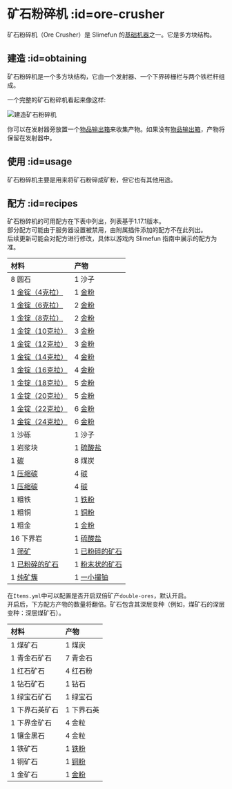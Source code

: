 # 矿石粉碎机 :id=ore-crusher

矿石粉碎机（Ore Crusher）是 Slimefun 的[基础机器](/Basic-Machines)之一。它是多方块结构。

## 建造 :id=obtaining

矿石粉碎机是一个多方块结构，它由一个发射器、一个下界砖栅栏与两个铁栏杆组成。

一个完整的矿石粉碎机看起来像这样:

![建造矿石粉碎机](https://cdn.jsdelivr.net/gh/Slimefun/Wiki@master/images/multiblock-ore-crusher.png ':size=50%')

你可以在发射器旁放置一个[物品输出箱](/Output-Chest)来收集产物。如果没有[物品输出箱](/Output-Chest)，产物将保留在发射器中。

## 使用 :id=usage

矿石粉碎机主要是用来将矿石粉碎成矿粉，但它也有其他用途。

## 配方 :id=recipes

矿石粉碎机的可用配方在下表中列出，列表基于1.17.1版本。  
部分配方可能由于服务器设置被禁用，由附属插件添加的配方不在此列出。  
后续更新可能会对配方进行修改，具体以游戏内 Slimefun 指南中展示的配方为准。

| 材料 | 产物 |
| :-- | :-- |
| 8 圆石 | 1 沙子 |
| 1 [金锭（4克拉）](/Gold-Ingot) | 1 [金粉](/Gold-Dust) |
| 1 [金锭（6克拉）](/Gold-Ingot) | 2 [金粉](/Gold-Dust) |
| 1 [金锭（8克拉）](/Gold-Ingot) | 2 [金粉](/Gold-Dust) |
| 1 [金锭（10克拉）](/Gold-Ingot) | 3 [金粉](/Gold-Dust) |
| 1 [金锭（12克拉）](/Gold-Ingot) | 3 [金粉](/Gold-Dust) |
| 1 [金锭（14克拉）](/Gold-Ingot) | 4 [金粉](/Gold-Dust) |
| 1 [金锭（16克拉）](/Gold-Ingot) | 4 [金粉](/Gold-Dust) |
| 1 [金锭（18克拉）](/Gold-Ingot) | 5 [金粉](/Gold-Dust) |
| 1 [金锭（20克拉）](/Gold-Ingot) | 5 [金粉](/Gold-Dust) |
| 1 [金锭（22克拉）](/Gold-Ingot) | 6 [金粉](/Gold-Dust) |
| 1 [金锭（24克拉）](/Gold-Ingot) | 6 [金粉](/Gold-Dust) |
| 1 沙砾 | 1 沙子 |
| 1 岩浆块 | 1 [硫酸盐](/Sulfate) |
| 1 [碳](/Carbon) | 8 煤炭 |
| 1 [压缩碳](/Carbon) | 4 [碳](/Carbon) |
| 1 [压缩碳](/Carbon) | 4 [碳](/Carbon) |
| 1 粗铁 | 1 [铁粉](/Iron-Dust) |
| 1 粗铜 | 1 [铜粉](/Copper-Dust) |
| 1 粗金 | 1 [金粉](/Gold-Dust) |
| 16 下界岩 | 1 [硫酸盐](/Sulfate) |
| 1 [筛矿](/Sifted-Ore) | 1 [已粉碎的矿石](/Small-Chunk-of-Uranium) |
| 1 [已粉碎的矿石](/Small-Chunk-of-Uranium) | 1 [粉末状的矿石](/Small-Chunk-of-Uranium) |
| 1 [纯矿簇](/Small-Chunk-of-Uranium) | 1 [一小撮铀](/Small-Chunk-of-Uranium) |

在`Items.yml`中可以配置是否开启双倍矿产`double-ores`，默认开启。  
开启后，下方配方产物的数量将翻倍。矿石包含其深层变种（例如，煤矿石的深层变种：深层煤矿石）。

| 材料 | 产物 |
| :-- | :-- |
| 1 煤矿石 | 1 煤炭 |
| 1 青金石矿石 | 7 青金石 |
| 1 红石矿石 | 4 红石粉 |
| 1 钻石矿石 | 1 钻石 |
| 1 绿宝石矿石 | 1 绿宝石 |
| 1 下界石英矿石 | 1 下界石英 |
| 1 下界金矿石 | 4 金粒 |
| 1 镶金黑石 | 4 金粒 |
| 1 铁矿石 | 1 [铁粉](/Iron-Dust) |
| 1 铜矿石 | 1 [铜粉](/Copper-Dust) |
| 1 金矿石 | 1 [金粉](/Gold-Dust) |
